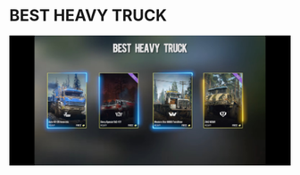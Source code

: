 # BEST HEAVY TRUCK

![Untitled](BEST%20HEAVY%20TRUCK%2015af61716d3f4c81a8d6a23c23b48dfc/Untitled.jpeg)